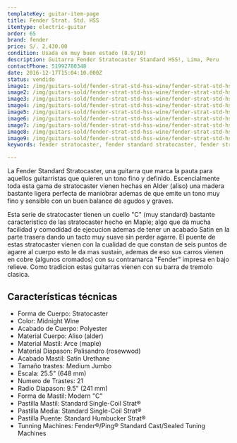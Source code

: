 ```yaml
---
templateKey: guitar-item-page
title: Fender Strat. Std. HSS
itemtype: electric-guitar
order: 65
brand: fender
price: S/. 2,430.00
condition: Usada en muy buen estado (8.9/10)
description: Guitarra Fender Stratocaster Standard HSS!, Lima, Peru
contactPhone: 51992780348
date: 2016-12-17T15:04:10.000Z
status: vendido
image1: /img/guitars-sold/fender-strat-std-hss-wine/fender-strat-std-hss-wine-01-sold.jpg
image2: /img/guitars-sold/fender-strat-std-hss-wine/fender-strat-std-hss-wine-02-sold.jpg
image3: /img/guitars-sold/fender-strat-std-hss-wine/fender-strat-std-hss-wine-03-sold.jpg
image4: /img/guitars-sold/fender-strat-std-hss-wine/fender-strat-std-hss-wine-04-sold.jpg
image5: /img/guitars-sold/fender-strat-std-hss-wine/fender-strat-std-hss-wine-05-sold.jpg
image6: /img/guitars-sold/fender-strat-std-hss-wine/fender-strat-std-hss-wine-06-sold.jpg
image7: /img/guitars-sold/fender-strat-std-hss-wine/fender-strat-std-hss-wine-07-sold.jpg
image8: /img/guitars-sold/fender-strat-std-hss-wine/fender-strat-std-hss-wine-08-sold.jpg
image9: /img/guitars-sold/fender-strat-std-hss-wine/fender-strat-std-hss-wine-09-sold.jpg
keywords: fender stratocaster, fender standard stratocaster, fender stratocaster hss, fender stratocaster standard HSS

---
```

La Fender Standard Stratocaster, una guitarra que marca la pauta para aquellos guitarristas que quieren un tono fino y definido. Escencialmente toda esta gama de stratocaster vienen hechas en Alder (aliso) una madera bastante ligera perfecta de maniobrar ademas de que emite un tono muy fino y sensible con un buen balance de agudos y graves.

Esta serie de stratocaster tienen un cuello "C" (muy standard) bastante caracteristico de las stratocaster hecho en Maple; algo que da mucha facilidad y comodidad de ejecucion ademas de tener un acabado Satin en la parte trasera dando un tacto muy suave sin perder agarre. El puente de estas stratocaster vienen con la cualidad de que constan de seis puntos de agarre al cuerpo esto le da mas sustain, ademas de eso sus carros vienen en cobre (algunos cromados) con su contramarca "Fender" impresa en bajo relieve. Como tradicion estas guitarras vienen con su barra de tremolo clasica.

## Características técnicas

* Forma de Cuerpo: Stratocaster
* Color: Midnight Wine
* Acabado de Cuerpo: Polyester
* Material Cuerpo: Aliso (alder)
* Material Mastil: Arce (maple)
* Material Diapason: Palisandro (rosewwod)
* Acabado Mastil: Satin Urethane
* Tamaño trastes: Medium Jumbo
* Escala: 25.5" (648 mm)
* Numero de Trastes: 21
* Radio Diapason: 9.5" (241 mm)
* Forma de Mastil: Modern "C"
* Pastilla Mastil: Standard Single-Coil Strat®
* Pastilla Media: Standard Single-Coil Strat®
* Pastilla Puente: Standard Humbucker Strat®
* Tunning Machines: Fender®/Ping® Standard Cast/Sealed Tuning Machines